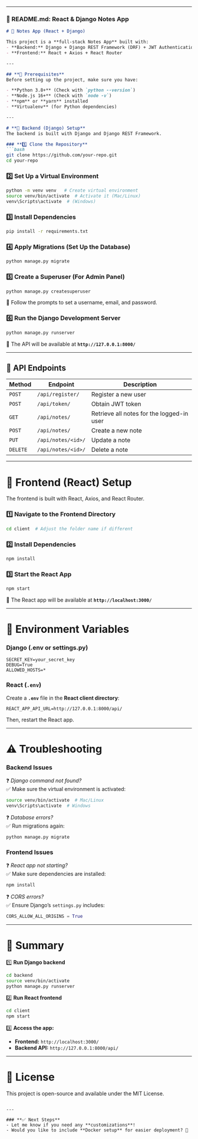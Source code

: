 
---

### **📌 README.md: React & Django Notes App**
```markdown
# 📝 Notes App (React + Django)

This project is a **full-stack Notes App** built with:
- **Backend:** Django + Django REST Framework (DRF) + JWT Authentication
- **Frontend:** React + Axios + React Router

---

## **📌 Prerequisites**
Before setting up the project, make sure you have:

- **Python 3.8+** (Check with `python --version`)
- **Node.js 16+** (Check with `node -v`)
- **npm** or **yarn** installed
- **Virtualenv** (for Python dependencies)

---

# **🚀 Backend (Django) Setup**
The backend is built with Django and Django REST Framework.

### **1️⃣ Clone the Repository**
```bash
git clone https://github.com/your-repo.git
cd your-repo
```

### **2️⃣ Set Up a Virtual Environment**
```bash
python -m venv venv   # Create virtual environment
source venv/bin/activate  # Activate it (Mac/Linux)
venv\Scripts\activate  # (Windows)
```

### **3️⃣ Install Dependencies**
```bash
pip install -r requirements.txt
```

### **4️⃣ Apply Migrations (Set Up the Database)**
```bash
python manage.py migrate
```

### **5️⃣ Create a Superuser (For Admin Panel)**
```bash
python manage.py createsuperuser
```
🔹 Follow the prompts to set a username, email, and password.

### **6️⃣ Run the Django Development Server**
```bash
python manage.py runserver
```
🔹 The API will be available at **`http://127.0.0.1:8000/`**

---

## **🔐 API Endpoints**
| Method | Endpoint | Description |
|--------|----------|-------------|
| `POST` | `/api/register/` | Register a new user |
| `POST` | `/api/token/` | Obtain JWT token |
| `GET` | `/api/notes/` | Retrieve all notes for the logged-in user |
| `POST` | `/api/notes/` | Create a new note |
| `PUT` | `/api/notes/<id>/` | Update a note |
| `DELETE` | `/api/notes/<id>/` | Delete a note |

---

# **🚀 Frontend (React) Setup**
The frontend is built with React, Axios, and React Router.

### **1️⃣ Navigate to the Frontend Directory**
```bash
cd client  # Adjust the folder name if different
```

### **2️⃣ Install Dependencies**
```bash
npm install
```

### **3️⃣ Start the React App**
```bash
npm start
```
🔹 The React app will be available at **`http://localhost:3000/`**  

---

# **🔧 Environment Variables**
### **Django (.env or settings.py)**
```plaintext
SECRET_KEY=your_secret_key
DEBUG=True
ALLOWED_HOSTS=*
```

### **React (`.env`)**
Create a **`.env`** file in the **React client directory**:
```plaintext
REACT_APP_API_URL=http://127.0.0.1:8000/api/
```
Then, restart the React app.

---

# **⚠️ Troubleshooting**
### **Backend Issues**
❓ *Django command not found?*  
✅ Make sure the virtual environment is activated:  
```bash
source venv/bin/activate  # Mac/Linux
venv\Scripts\activate  # Windows
```

❓ *Database errors?*  
✅ Run migrations again:
```bash
python manage.py migrate
```

### **Frontend Issues**
❓ *React app not starting?*  
✅ Make sure dependencies are installed:
```bash
npm install
```

❓ *CORS errors?*  
✅ Ensure Django’s `settings.py` includes:
```python
CORS_ALLOW_ALL_ORIGINS = True
```

---

# **📌 Summary**
1️⃣ **Run Django backend**
```bash
cd backend
source venv/bin/activate
python manage.py runserver
```

2️⃣ **Run React frontend**
```bash
cd client
npm start
```

3️⃣ **Access the app:**
- **Frontend:** `http://localhost:3000/`
- **Backend API:** `http://127.0.0.1:8000/api/`

---

# **📜 License**
This project is open-source and available under the MIT License.
```

---

### **✅ Next Steps**
- Let me know if you need any **customizations**!  
- Would you like to include **Docker setup** for easier deployment? 🚀